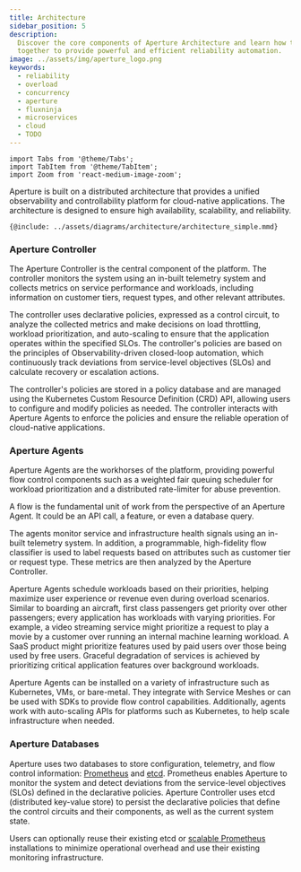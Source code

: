 ```yaml
---
title: Architecture
sidebar_position: 5
description:
  Discover the core components of Aperture Architecture and learn how they work
  together to provide powerful and efficient reliability automation.
image: ../assets/img/aperture_logo.png
keywords:
  - reliability
  - overload
  - concurrency
  - aperture
  - fluxninja
  - microservices
  - cloud
  - TODO
---
```


```mdx-code-block
import Tabs from '@theme/Tabs';
import TabItem from '@theme/TabItem';
import Zoom from 'react-medium-image-zoom';
```

Aperture is built on a distributed architecture that provides a unified
observability and controllability platform for cloud-native applications. The
architecture is designed to ensure high availability, scalability, and
reliability.

<Zoom>

```mermaid
{@include: ../assets/diagrams/architecture/architecture_simple.mmd}
```

</Zoom>

### Aperture Controller

The Aperture Controller is the central component of the platform. The controller
monitors the system using an in-built telemetry system and collects metrics on
service performance and workloads, including information on customer tiers,
request types, and other relevant attributes.

The controller uses declarative policies, expressed as a control circuit, to
analyze the collected metrics and make decisions on load throttling, workload
prioritization, and auto-scaling to ensure that the application operates within
the specified SLOs. The controller's policies are based on the principles of
Observability-driven closed-loop automation, which continuously track deviations
from service-level objectives (SLOs) and calculate recovery or escalation
actions.

The controller's policies are stored in a policy database and are managed using
the Kubernetes Custom Resource Definition (CRD) API, allowing users to configure
and modify policies as needed. The controller interacts with Aperture Agents to
enforce the policies and ensure the reliable operation of cloud-native
applications.

### Aperture Agents

Aperture Agents are the workhorses of the platform, providing powerful flow
control components such as a weighted fair queuing scheduler for workload
prioritization and a distributed rate-limiter for abuse prevention.

A flow is the fundamental unit of work from the perspective of an Aperture
Agent. It could be an API call, a feature, or even a database query.

The agents monitor service and infrastructure health signals using an in-built
telemetry system. In addition, a programmable, high-fidelity flow classifier is
used to label requests based on attributes such as customer tier or request
type. These metrics are then analyzed by the Aperture Controller.

Aperture Agents schedule workloads based on their priorities, helping maximize
user experience or revenue even during overload scenarios. Similar to boarding
an aircraft, first class passengers get priority over other passengers; every
application has workloads with varying priorities. For example, a video
streaming service might prioritize a request to play a movie by a customer over
running an internal machine learning workload. A SaaS product might prioritize
features used by paid users over those being used by free users. Graceful
degradation of services is achieved by prioritizing critical application
features over background workloads.

Aperture Agents can be installed on a variety of infrastructure such as
Kubernetes, VMs, or bare-metal. They integrate with Service Meshes or can be
used with SDKs to provide flow control capabilities. Additionally, agents work
with auto-scaling APIs for platforms such as Kubernetes, to help scale
infrastructure when needed.

### Aperture Databases

Aperture uses two databases to store configuration, telemetry, and flow control
information: [Prometheus](https://prometheus.io) and [etcd](https://etcd.io).
Prometheus enables Aperture to monitor the system and detect deviations from the
service-level objectives (SLOs) defined in the declarative policies. Aperture
Controller uses etcd (distributed key-value store) to persist the declarative
policies that define the control circuits and their components, as well as the
current system state.

Users can optionally reuse their existing etcd or
[scalable Prometheus](https://promlabs.com/blog/2021/10/14/promql-vendor-compatibility-round-three)
installations to minimize operational overhead and use their existing monitoring
infrastructure.
